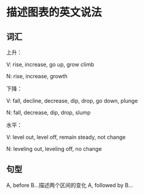# 描述图表的英文说法

## 词汇

上升：

V: rise, increase, go up, grow climb

N: rise, increase, growth

下降：

V: fall, decline, decrease, dip, drop, go down, plunge

N: fall, decrease, dip, drop, slump

水平：

V: level out, level off, remain steady, not change

N: leveling out, leveling off, no change

## 句型

A, before B...描述两个区间的变化
A, followed by B...